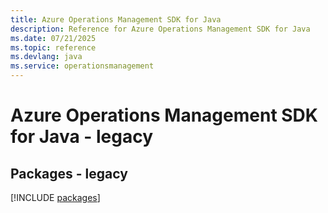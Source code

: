 ```yaml
---
title: Azure Operations Management SDK for Java
description: Reference for Azure Operations Management SDK for Java
ms.date: 07/21/2025
ms.topic: reference
ms.devlang: java
ms.service: operationsmanagement
---
```

# Azure Operations Management SDK for Java - legacy
## Packages - legacy
[!INCLUDE [packages](operations-management-index.md)]
